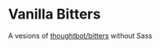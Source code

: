 # Vanilla Bitters

A vesions of [thoughtbot/bitters](https://github.com/thoughtbot/bitters) without Sass
